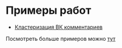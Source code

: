 # Примеры работ
- [Кластеризация ВК комментариев](docs/examples/cluster_comments/clusters_ru.pdf)

Посмотреть больше примеров можно [тут](SUBAGENTS.md)